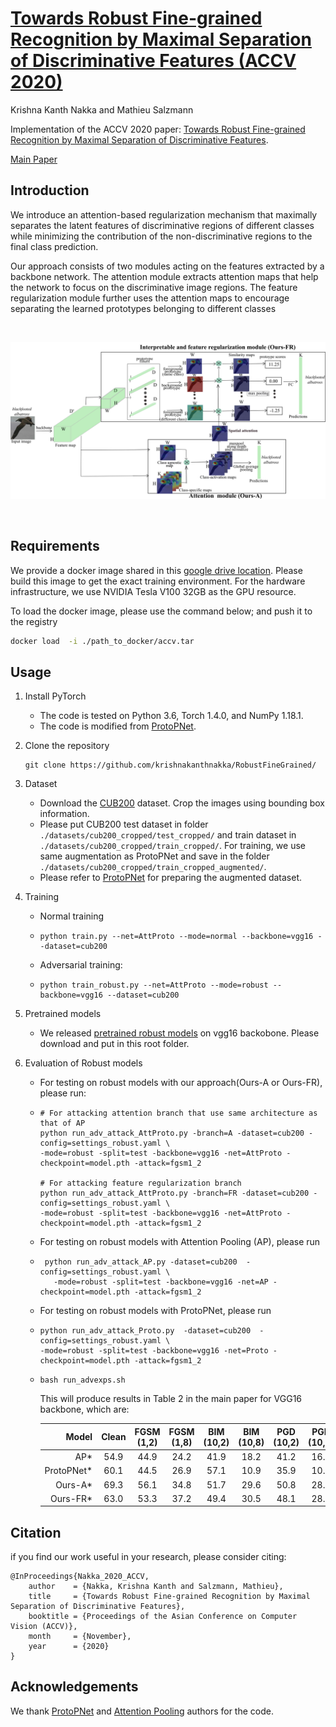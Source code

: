 # [Towards Robust Fine-grained Recognition by Maximal Separation of Discriminative Features (ACCV 2020)](https://openaccess.thecvf.com/content/ACCV2020/papers/Nakka_Towards_Robust_Fine-grained_Recognition_by_Maximal_Separation_of_Discriminative_Features_ACCV_2020_paper.pdf)

Krishna Kanth Nakka and Mathieu Salzmann




Implementation of the ACCV 2020 paper: [Towards Robust Fine-grained Recognition by Maximal Separation of Discriminative Features](https://openaccess.thecvf.com/content/ACCV2020/papers/Nakka_Towards_Robust_Fine-grained_Recognition_by_Maximal_Separation_of_Discriminative_Features_ACCV_2020_paper.pdf).

[Main Paper](https://openaccess.thecvf.com/content/ACCV2020/papers/Nakka_Towards_Robust_Fine-grained_Recognition_by_Maximal_Separation_of_Discriminative_Features_ACCV_2020_paper.pdf)<br/>

## Introduction

We introduce an attention-based regularization mechanism that maximally separates the latent features of discriminative regions of different classes
while minimizing the contribution of the non-discriminative regions to the final class prediction.

Our approach consists of two modules acting on the features extracted by a backbone network. The attention module extracts attention maps that help the network to focus on the discriminative image regions. The feature regularization module further uses the attention maps to encourage separating the learned prototypes belonging to different classes


<br>
<p align="center">
  <img src="./misc/thumbnail.png">
  <br>
</p>
<br>




## Requirements
We provide a docker image shared in this [google drive location](https://drive.google.com/file/d/1ormSCfk0zXMuYz9MwJxddH9Dukiziyc-/view?usp=sharing). Please build this image to get the exact training environment. For the hardware infrastructure, we use NVIDIA Tesla V100 32GB as the GPU resource.

To load the docker image, please use the command below; and push it to the registry

```bash
docker load  -i ./path_to_docker/accv.tar
```

## Usage

1. Install PyTorch

   - The code is tested on Python 3.6, Torch 1.4.0, and NumPy 1.18.1.
   - The code is modified from [ProtoPNet](https://github.com/cfchen-duke/ProtoPNet).

2. Clone the repository

   ```shell
   git clone https://github.com/krishnakanthnakka/RobustFineGrained/
   ```
3. Dataset
   - Download the  [CUB200](http://www.vision.caltech.edu/visipedia/CUB-200.html) dataset.
   Crop the images using bounding box information.
   - Please put CUB200 test dataset in folder `./datasets/cub200_cropped/test_cropped/` and train dataset in  `./datasets/cub200_cropped/train_cropped/`. For training, we use same augmentation as ProtoPNet and save in the folder  `./datasets/cub200_cropped/train_cropped_augmented/`.
   - Please refer to [ProtoPNet](https://github.com/cfchen-duke/ProtoPNet) for preparing the augmented dataset.

4. Training
   -  Normal training
    - ```shell
      python train.py --net=AttProto --mode=normal --backbone=vgg16 --dataset=cub200
      ```
    - Adversarial training:
    - ```shell
      python train_robust.py --net=AttProto --mode=robust --backbone=vgg16 --dataset=cub200
      ```

5. Pretrained models
    - We released [pretrained robust models](https://drive.switch.ch/index.php/s/DOl73Nrv8I6gJ1v) on vgg16 backobone. Please download and put in this root folder.
6. Evaluation of Robust models
    - For testing on robust models with our approach(Ours-A or Ours-FR), please run:
    - ```shell
      # For attacking attention branch that use same architecture as that of AP
      python run_adv_attack_AttProto.py -branch=A -dataset=cub200 -config=settings_robust.yaml \
      -mode=robust -split=test -backbone=vgg16 -net=AttProto -checkpoint=model.pth -attack=fgsm1_2

      # For attacking feature regularization branch
      python run_adv_attack_AttProto.py -branch=FR -dataset=cub200 -config=settings_robust.yaml \
      -mode=robust -split=test -backbone=vgg16 -net=AttProto -checkpoint=model.pth -attack=fgsm1_2

      ```
   - For testing on robust models with Attention Pooling (AP), please run
   - ```shell
      python run_adv_attack_AP.py -dataset=cub200  -config=settings_robust.yaml \
        -mode=robust -split=test -backbone=vgg16 -net=AP -checkpoint=model.pth -attack=fgsm1_2
      ```
    - For testing on robust models with ProtoPNet, please run
    - ```shell
      python run_adv_attack_Proto.py  -dataset=cub200  -config=settings_robust.yaml \
      -mode=robust -split=test -backbone=vgg16 -net=Proto -checkpoint=model.pth -attack=fgsm1_2
      ```


    - ```shell
      bash run_advexps.sh
      ```
      This will produce results in Table 2 in the main paper for VGG16 backbone, which are:

      |           Model   |   Clean       |   FGSM (1,2)   | FGSM (1,8)   |  BIM (10,2)  | BIM (10,8)    |  PGD (10,2) | PGD (10,8)   |  MIM (10,2)  | MIM (10,8) |
      |----------------:  |:------------: |:------------:  |:------------:|:------------:|:------------:|:------------:|:------------:|:------------:|:------------:
      |        AP*        | 54.9          | 44.9          | 24.2        |  41.9          | 18.2         |  41.2        |  16.9       |  41.9         |   18.7     |
      |        ProtoPNet*  | 60.1          |  44.5         | 26.9         | 57.1         | 10.9         | 35.9         | 10.3         | 37.6          | 13.5      |
      |        Ours-A*    | 69.3          |  56.1          |  34.8        | 51.7         | 29.6         | 50.8         | 28.0         | 52.0          | 32.5      |
      |      Ours-FR*     | 63.0          | 53.3           | 37.2         |  49.4        | 30.5         |  48.1         | 28.4       | 49.7           | 31.1       |





## Citation

if you find our work useful in your research, please consider citing:


```
@InProceedings{Nakka_2020_ACCV,
    author    = {Nakka, Krishna Kanth and Salzmann, Mathieu},
    title     = {Towards Robust Fine-grained Recognition by Maximal Separation of Discriminative Features},
    booktitle = {Proceedings of the Asian Conference on Computer Vision (ACCV)},
    month     = {November},
    year      = {2020}
}
```

## Acknowledgements

We thank [ProtoPNet](https://github.com/cfchen-duke/ProtoPNet) and [Attention Pooling](https://github.com/rohitgirdhar/AttentionalPoolingAction) authors for the code.


